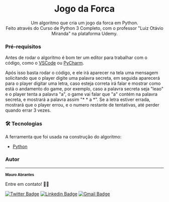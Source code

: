 <h1 align="center">Jogo da Forca</h1>

<p align="center">Um algoritmo que cria um jogo da forca em Python. <br>
Feito através do Curso de Python 3 Completo, com o professor "Luiz Otávio Miranda" na plataforma Udemy.</p>

### Pré-requisitos
Antes de rodar o algoritmo é bom ter um editor para trabalhar com o código, como o [VSCode](https://code.visualstudio.com/) ou [PyCharm](https://www.jetbrains.com/pt-br/pycharm/download/#section=windows).

Após isso basta rodar o código, e ele irá aparecer na tela uma mensagem solicitando que o player digite uma palavra secreta, em seguida aparecerá para o player digitar uma letra, caso esteja correta irá falar e mostrar como está o andamento do game, por exemplo, caso a palavra secreta seja "leao" e o player tenta a palavra "a", o game vai falar que "a" contém na palavra secreta, e mostrará a palavra assim "* * a *". Se a letra estiver errada, mostrará que o player errou, e o numero restante de tentativas, até perder quando errar 3 vezes. 

### 🛠 Tecnologias

A ferramenta que foi usada na construção do algoritmo:

- [Python](https://python.org/)

### Autor
---

 <sub><b>Mauro Abrantes</b></sub>

Entre em contato! 👋🏽

[![Twitter Badge](https://img.shields.io/badge/-@mauroabrdev-1ca0f1?style=flat-square&labelColor=1ca0f1&logo=twitter&logoColor=white&link=https://twitter.com/mauroabrdev)](https://twitter.com/mauroabrdev) [![Linkedin Badge](https://img.shields.io/badge/-Mauro-blue?style=flat-square&logo=Linkedin&logoColor=white&link=https://www.linkedin.com/in/mauro-abrantes-287638181/)](https://www.linkedin.com/in/mauro-abrantes-287638181/) 
[![Gmail Badge](https://img.shields.io/badge/-contatomauroabrantes@gmail.com-c14438?style=flat-square&logo=Gmail&logoColor=white&link=mailto:contatomauroabrantes@gmail.com)](mailto:contatomauroabrantes@gmail.com)